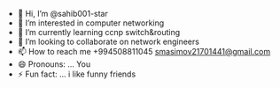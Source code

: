 - 👋 Hi, I’m @sahib001-star
- 👀 I’m interested in computer networking
- 🌱 I’m currently learning ccnp switch&routing
- 💞️ I’m looking to collaborate on network engineers
- 📫 How to reach me +994508811045 smasimov21701441@gmail.com
- 😄 Pronouns: ... You
- ⚡ Fun fact: ... i like funny friends

<!---
sahib001-star/sahib001-star is a ✨ special ✨ repository because its `README.md` (this file) appears on your GitHub profile.
You can click the Preview link to take a look at your changes.
--->
